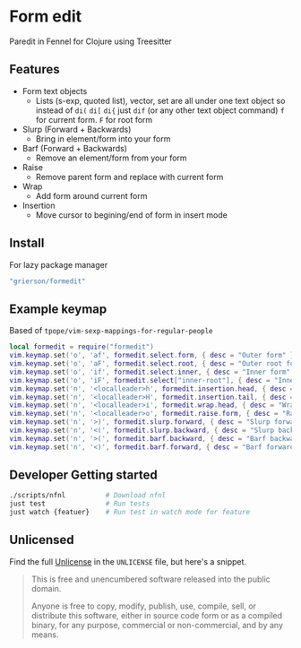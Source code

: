 # Form edit

Paredit in Fennel for Clojure using Treesitter

## Features

- Form text objects
  - Lists (s-exp, quoted list), vector, set are all under one text object
    so instead of `di(` `di[` `di{` just `dif` (or any other text object command)
    `f` for current form. `F` for root form
- Slurp (Forward + Backwards)
  - Bring in element/form into your form
- Barf (Forward + Backwards)
  - Remove an element/form from your form
- Raise
  - Remove parent form and replace with current form
- Wrap
  - Add form around current form
- Insertion
  - Move cursor to begining/end of form in insert mode

## Install

For lazy package manager

```lua
"grierson/formedit"
```

## Example keymap

Based of `tpope/vim-sexp-mappings-for-regular-people`

```lua
local formedit = require("formedit")
vim.keymap.set('o', 'af', formedit.select.form, { desc = "Outer form" })
vim.keymap.set('o', 'aF', formedit.select.root, { desc = "Outer root form" })
vim.keymap.set('o', 'if', formedit.select.inner, { desc = "Inner form" })
vim.keymap.set('o', 'iF', formedit.select["inner-root"], { desc = "Inner root form" })
vim.keymap.set('n', '<localleader>h', formedit.insertion.head, { desc = "Head insert" })
vim.keymap.set('n', '<localleader>H', formedit.insertion.tail, { desc = "Tail insert" })
vim.keymap.set('n', '<localleader>i', formedit.wrap.head, { desc = "Wrap form " })
vim.keymap.set('n', '<localleader>o', formedit.raise.form, { desc = "Raise form" })
vim.keymap.set('n', '>)', formedit.slurp.forward, { desc = "Slurp forward" })
vim.keymap.set('n', '<(', formedit.slurp.backward, { desc = "Slurp backward" })
vim.keymap.set('n', '>(', formedit.barf.backward, { desc = "Barf backward" })
vim.keymap.set('n', '<)', formedit.barf.forward, { desc = "Barf forward" })
```

## Developer Getting started

```bash
./scripts/nfnl          # Download nfnl
just test               # Run tests
just watch {featuer}    # Run test in watch mode for feature
```

## Unlicensed

Find the full [Unlicense][unlicense] in the `UNLICENSE` file, but here's a
snippet.

> This is free and unencumbered software released into the public domain.
>
> Anyone is free to copy, modify, publish, use, compile, sell, or distribute
> this software, either in source code form or as a compiled binary, for any
> purpose, commercial or non-commercial, and by any means.

[neovim]: https://neovim.io/
[fennel]: https://fennel-lang.org/
[nfnl]: https://github.com/Olical/nfnl
[unlicense]: http://unlicense.org/
[plenary]: https://github.com/nvim-lua/plenary.nvim
[guns/vim-sexp]: https://github.com/guns/vim-sexp
[tpope/vim-sexp-mappings-for-regular-people]: https://github.com/tpope/vim-sexp-mappings-for-regular-people
